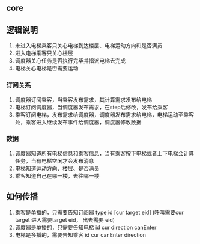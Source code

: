 ## core

## 逻辑说明

1. 未进入电梯乘客只关心电梯到达楼层、电梯运动方向和是否满员
2. 进入电梯乘客只关心楼层
3. 调度器关心任务是否执行完毕并指派电梯去完成
4. 电梯关心电梯是否需要运动

### 订阅关系

1. 调度器订阅乘客，当乘客发布需求，其计算需求发布给电梯
2. 电梯订阅调度器，当调度器发布需求，在step后修改，发布给乘客
3. 乘客订阅电梯，发布需求给调度器，调度器发布需求给电梯，电梯运动至乘客处，乘客进入继续发布事件给调度器，调度器修改数据

### 数据

1. 调度器知道所有电梯信息和乘客信息，当有乘客按下电梯或者上下电梯会计算任务，当有电梯空闲才会发布消息
2. 电梯知道运动方向、楼层、是否满员
3. 乘客知道自己在哪一楼，去往哪一楼

## 如何传播

1. 乘客是单播的，只需要告知订阅器 type id [cur target eid] (呼叫需要cur target 进入需要target eid， 出去需要 eid)
2. 调度器是单播的，只需要告知电梯 id cur direction canEnter
3. 电梯是多播的，需要告知乘客 id cur canEnter direction
